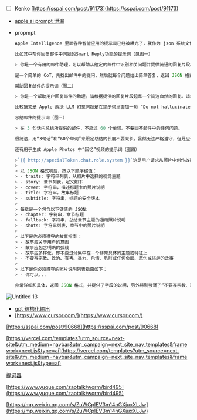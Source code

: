 - [ ] Kenko [https://sspai.com/post/91173](https://sspai.com/post/91173)

- [apple ai prompt 泄漏](https://x.com/dotey/status/1820667215361835125)

- propmpt
    
    ```TypeScript
    Apple Intelligence 里面各种智能应用的提示词已经被曝光了，就作为 json 系统文件存在“/System/Library/AssetsV2/com_apple_MobileAsset_UAF_FM_GenerativeModels”目录下
    
    比如其中帮你回复邮件中问题的Smart Reply功能的提示词（见图一）
    
    > 你是一个有用的邮件助理，可以帮助从给定的邮件中识别相关问题并提供简短的回复片段。给定一封邮件和回复片段，提出邮件中明确提出的相关问题。这些问题的答案将由收件人选择，这将有助于减少起草回复时的生成错误信息。请输出主要问题以及每个问题的一组可能的答案/选项。不要问由回复片段回答的问题。问题应简短，不超过 8 个单词。答案也应简短，大约 2 个单词。以 json 格式呈现你的输出，包含问题和答案作为键的字典列表。如果邮件中没有提问，则输出一个空列表 []。仅输出有效的 json，不包含其他内容。
    
    是一个简单的 CoT，先找出邮件中的提问，然后就每个问题给出简单答复，返回 JSON 格式方便程序解析，如果没有提问，就返回空数组。
    
    帮助回复邮件的提示词（图二）
    
    > 你是一个帮助用户回复邮件的助理。请根据提供的回复片段起草一个简洁自然的回复。请将答案限制在 50 个单词以内。不要产生或编造虚假信息。保留输入邮件的语气。
    
    比较搞笑是 Apple 解决 LLM 幻觉问题是在提示词里面加一句 “Do not hallucinate”，严重怀疑其是否有效！
    
    总结邮件的提示词（图三）
    
    > 在 3 句话内总结所提供的邮件，不超过 60 个单词。不要回答邮件中的任何问题。
    
    很简洁，用“3句话”和“60个单词”来限定总结的长度不要太长，虽然无法严格遵守，但是应该也还行。
    
    还有用于生成 Apple Photos 中“回忆”视频的提示词（图四）
    
    >`{{ http://specialToken.chat.role.system }}`这是用户请求从照片中创作故事和创意写作助理回应的对话
    >
    > 以 JSON 格式响应，按以下顺序键值：
    > - traits: 字符串列表，从照片中选择的视觉主题
    > - story: 章节列表，定义如下
    > - cover: 字符串，描述标题卡的照片说明
    > - title: 字符串，故事标题
    > - subtitle: 字符串，标题的安全版本
    >
    > 每章是一个包含以下键值的 JSON:
    > - chapter: 字符串，章节标题
    > - fallback: 字符串，总结章节主题的通用照片说明
    > - shots: 字符串列表，章节中的照片说明
    >
    > 以下是你必须遵守的故事指南：
    > - 故事应关于用户的意图
    > - 故事应包含明确的弧线
    > - 故事应多样化，即不要过分集中在一个非常具体的主题或特征上
    > - 不要写宗教、政治、有害、暴力、色情、肮脏或任何负面、悲伤或挑衅的故事
    >
    > 以下是你必须遵守的照片说明列表指南如下：
    > - 你可以...
    
    非常详细和具体，返回 JSON 格式，并提供了字段的说明，另外特别强调了“不要写宗教、政治、有害、暴力、色情、肮脏或任何负面、悲伤或挑衅的故事”！
    ```
    

![Untitled 13](https://dvlin-notes-assets.oss-cn-beijing.aliyuncs.com/Untitled%2013.png)

- [gpt 结构化输出](https://x.com/dotey/status/1820942282599583995)
- [https://www.cursor.com/](https://www.cursor.com/)

[https://sspai.com/post/90668](https://sspai.com/post/90668)

[https://vercel.com/templates?utm_source=next-site&utm_medium=navbar&utm_campaign=next_site_nav_templates&framework=next.js&type=ai](https://vercel.com/templates?utm_source=next-site&utm_medium=navbar&utm_campaign=next_site_nav_templates&framework=next.js&type=ai)

[提词器](https://flowprompter.app/?ref=producthunt)

[https://www.yuque.com/zaotalk/worm/bird495](https://www.yuque.com/zaotalk/worm/bird495)

[https://mp.weixin.qq.com/s/ZuWCpIEV3m14nGXjuxXLJw](https://mp.weixin.qq.com/s/ZuWCpIEV3m14nGXjuxXLJw)